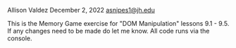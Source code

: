 Allison Valdez 
December 2, 2022
asnipes1@jh.edu

This is the Memory Game exercise for "DOM Manipulation" lessons 9.1 - 9.5. If any changes need to be made do let me know. All code runs via the console.